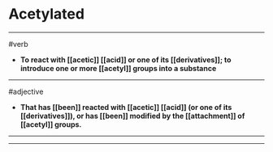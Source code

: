 # Acetylated
---
#verb
- **To react with [[acetic]] [[acid]] or one of its [[derivatives]]; to introduce one or more [[acetyl]] groups into a substance**
---
#adjective
- **That has [[been]] reacted with [[acetic]] [[acid]] (or one of its [[derivatives]]), or has [[been]] modified by the [[attachment]] of [[acetyl]] groups.**
---
---
